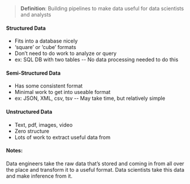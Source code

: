 >**Definition**: Building pipelines to make data useful for data scientists and analysts
#### Structured Data
- Fits into a database nicely
- ‘square’ or ‘cube’ formats
- Don’t need to do work to analyze or query
- ex: SQL DB with two tables -- No data processing needed to do this
#### Semi-Structured Data
- Has some consistent format
- Minimal work to get into useable format
- ex: JSON, XML, csv, tsv -- May take time, but relatively simple
#### Unstructured Data
- Text, pdf, images, video
- Zero structure
- Lots of work to extract useful data from
#### Notes:
Data engineers take the raw data that’s stored and coming in from all over the place and transform it to a useful format. Data scientists take this data and make inference from it.
